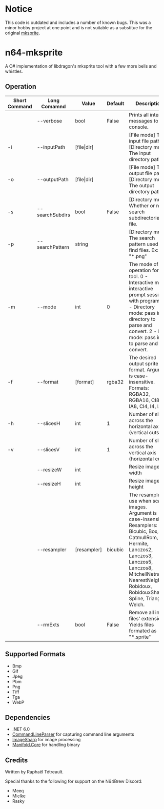 # Notice
This code is outdated and includes a number of known bugs. This was a minor hobby project at one point and is not suitable as a substitue for the original [mksprite](https://github.com/DragonMinded/libdragon/tree/trunk/tools/mksprite).

# n64-mksprite
A C# implementation of libdragon's mksprite tool with a few more bells and whistles.

## Operation

| Short Command | Long Comamnd    | Value       | Default | Description                                                  |
| ------------- | --------------- | ----------- | ------- | ------------------------------------------------------------ |
|               | --verbose       | bool        | False   | Prints all internal messages to the console.                 |
| -i            | --inputPath     | [file\|dir] |         | [File mode] The input file path. [Directory mode] The input directory path. |
| -o            | --outputPath    | [file\|dir] |         | [File mode] The output file path. [Directory mode] The output directory path. |
| -s            | --searchSubdirs | bool        | False   | [Directory mode] Whether or not to search subdirectories for file. |
| -p            | --searchPattern | string      |         | [Directory mode] The search pattern used to find files. Ex: "*.png" |
| -m            | --mode          | int         | 0       | The mode of operation for this tool. 0 - Interactive mode: interactive prompt session with program. 1 - Directory mode: pass in directory to parse and convert. 2 - File mode: pass in file to parse and convert. |
| -f            | --format        | [format]    | rgba32  | The desired output sprite format. Argument is case-insensitive. Formats: RGBA32, RGBA16, CI8, I8, IA8, CI4, I4, IA4. |
| -h            | --slicesH       | int         | 1       | Number of slices across the horizontal axis (vertical cuts)  |
| -v            | --slicesV       | int         | 1       | Number of slices across the vertical axis (horizontal cuts)  |
|               | --resizeW       | int         |         | Resize image width                                           |
|               | --resizeH       | int         |         | Resize image height                                          |
|               | --resampler     | [resampler] | bicubic | The resampler to use when scaling images. Argument is case-insensitive. Resamplers: Bicubic, Box, CatmullRom, Hermite, Lanczos2, Lanczos3, Lanczos5, Lanczos8, MitchellNetravali, NearestNeighbor, Robidoux, RobidouxSharp, Spline, Triangle, Welch. |
|               | --rmExts        | bool        | False   | Remove all input files' extensions. Yields files formated as "*.sprite" |

## Supported Formats

- Bmp
- Gif
- Jpeg
- Pbm
- Png
- Tiff
- Tga
- WebP

## Dependencies

* .NET 6.0
* [CommandLineParser](https://github.com/commandlineparser/commandline) for capturing command line arguments
* [ImageSharp](https://github.com/SixLabors/ImageSharp) for image processing
* [Manifold.Core](https://github.com/RaphaelTetreault/Manifold.Core) for handling binary

## Credits

Written by Raphaël Tétreault.

Special thanks to the following for support on the N64Brew Discord:

- Meeq
- Mielke
- Rasky
